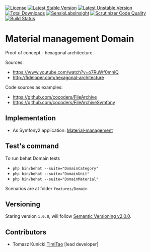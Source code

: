 [![License](https://poser.pugx.org/timitao/material-management-domain/license.svg)](https://packagist.org/packages/timitao/material-management)
[![Latest Stable Version](https://poser.pugx.org/timitao/material-management-domain/v/stable.svg)](https://packagist.org/packages/timitao/material-management)
[![Latest Unstable Version](https://poser.pugx.org/timitao/material-management-domain/v/unstable.svg)](https://packagist.org/packages/timitao/material-management)
[![Total Downloads](https://poser.pugx.org/timitao/material-management-domain/downloads.svg)](https://packagist.org/packages/timitao/material-management)
[![SensioLabsInsight](https://insight.sensiolabs.com/projects/08061367-1d1a-46af-9b56-6a44280933e9/mini.png)](https://insight.sensiolabs.com/projects/08061367-1d1a-46af-9b56-6a44280933e9)
[![Scrutinizer Code Quality](https://scrutinizer-ci.com/g/timiTao/material-management-domain/badges/quality-score.png?b=master)](https://scrutinizer-ci.com/g/timiTao/material-management-domain/?branch=master)
[![Build Status](https://travis-ci.org/timiTao/material-management-domain.svg?branch=master)](https://travis-ci.org/timiTao/material-management)


Material management Domain
=======

Proof of concept - hexagonal architecture.

Sources:
- https://www.youtube.com/watch?v=o7RuWf0mniQ
- http://fideloper.com/hexagonal-architecture

Code sources as examples:
- https://github.com/cocoders/FileArchive
- https://github.com/cocoders/FileArchiveSymfony

## Implementation

- As Symfony2 application: [Material-management](https://github.com/timiTao/material-management)

## Test's command

To run behat Domain tests

- ``php bin/behat --suite="DomainCategory"``
- ``php bin/behat --suite="DomainUnit"``
- ``php bin/behat --suite="DomainMaterial"``

Scenarios are at folder ``features/Domain``

## Versioning

Staring version ``1.0.0``, will follow [Semantic Versioning v2.0.0](http://semver.org/spec/v2.0.0.html).

## Contributors

* Tomasz Kunicki [TimiTao](http://github.com/timiTao) [lead developer]

